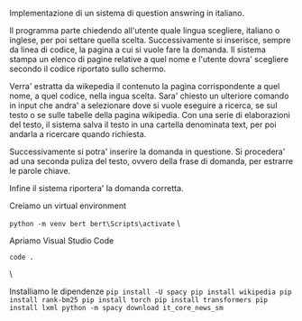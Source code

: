 Implementazione di un sistema di question answring in italiano.

Il programma parte chiedendo all'utente quale lingua scegliere, italiano o inglese, per poi settare quella scelta.
Successivamente si inserisce, sempre  da linea di codice, la pagina a cui si vuole fare la domanda. Il sistema stampa un elenco di pagine relative a quel nome e l'utente dovra' scegliere secondo il codice riportato sullo schermo.

Verra' estratta da wikepedia il contenuto la pagina corrispondente a quel nome, a quel codice, nella ingua scelta.
Sara' chiesto un ulteriore comando in input che andra' a selezionare dove si vuole eseguire a ricerca, se sul testo o se sulle tabelle della pagina wikipedia.
Con una serie di elaborazioni del testo, il sistema salva il testo in una cartella denominata text, per poi andarla a ricercare quando richiesta.

Successivamente si potra' inserire la domanda in questione.
Si procedera' ad una seconda puliza del testo, ovvero della frase di domanda, per estrarre le parole chiave.

Infine il sistema riportera' la domanda corretta.

Creiamo un virtual environment

`
python -m venv bert
bert\Scripts\activate
`
\

Apriamo Visual Studio Code

`
code .
`

\

Installiamo le dipendenze
`
pip install -U spacy
pip install wikipedia
pip install rank-bm25
pip install torch
pip install transformers
pip install lxml
python -m spacy download it_core_news_sm
`








